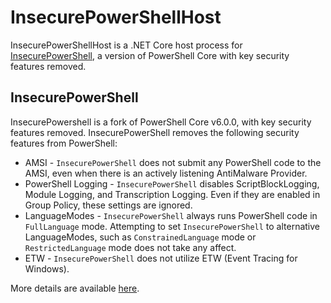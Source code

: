 # InsecurePowerShellHost

InsecurePowerShellHost is a .NET Core host process for [InsecurePowerShell](https://github.com/cobbr/InsecurePowerShell), a version of PowerShell Core with key security features removed.

## InsecurePowerShell

InsecurePowershell is a fork of PowerShell Core v6.0.0, with key security features removed. InsecurePowerShell removes the following security features from PowerShell:

* AMSI - `InsecurePowerShell` does not submit any PowerShell code to the AMSI, even when there is an actively listening AntiMalware Provider.
* PowerShell Logging - `InsecurePowerShell` disables ScriptBlockLogging, Module Logging, and Transcription Logging. Even if they are enabled in Group Policy, these settings are ignored.
* LanguageModes - `InsecurePowerShell` always runs PowerShell code in `FullLanguage` mode. Attempting to set `InsecurePowerShell` to alternative LanguageModes, such as `ConstrainedLanguage` mode or `RestrictedLanguage` mode does not take any affect.
* ETW - `InsecurePowerShell` does not utilize ETW (Event Tracing for Windows).

More details are available [here](https://cobbr.io).
